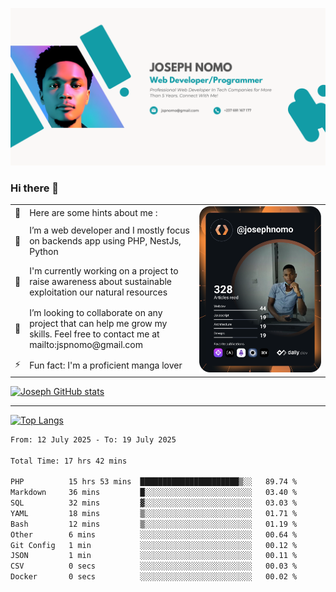 ![Banner of my profile!](/Joseph_NOMO_NEW.png "Banner")

### Hi there 👋

<!--- | --  | 👋  | Here are some hints about me :                                                                                                 | <td rowspan=6><img src="/devcard.svg" width="400" alt="Joseph NOMO's Dev Card"/></td> |
| --- | --- | ------------------------------------------------------------------------------------------------------------------------------ | ------------------------------------------------------------------------------------- |
| --  | 🔭  | I’m a web developer and I mostly focus on backends app using PHP, NestJs, Python                                               |
| --  | 🦁  | I'm currently working on a project to raise awareness about sustainable exploitation our natural resources                     |
| --  | 👯  | I’m looking to collaborate on any project that can help me grow my skills. Feel free to contact me at mailto:jspnomo@gmail.com |
| --  | ⚡  | Fun fact: I'm a proficient manga lover                                                                                         |
--->

<table>
    <tr>
        <td width="1%">👋</td>
        <td width="55%">Here are some hints about me :</td>
        <td rowspan=6 width="44%"><img src="/devcard.svg" width="400" alt="Joseph NOMO's Dev Card"/></td>
    </tr>
    <tr>
        <td>🔭</td>
        <td>I’m a web developer and I mostly focus on backends app using PHP, NestJs, Python</td>
    </tr>
    <tr>
        <td>🦁</td>
        <td>I'm currently working on a project to raise awareness about sustainable exploitation our natural resources</td>
    </tr>
    <tr>
        <td>👯</td>
        <td>I’m looking to collaborate on any project that can help me grow my skills. Feel free to contact me at mailto:jspnomo@gmail.com</td>
    </tr>
    <tr>
        <td>⚡</td>
        <td>Fun fact: I'm a proficient manga lover</td>
    </tr>

</table>

[![Joseph GitHub stats](https://github-readme-stats-seven-sigma-53.vercel.app/api?username=Jspascal)](https://github.com/Jspascal/github-readme-stats)

---

[![Top Langs](https://github-readme-stats-seven-sigma-53.vercel.app/api/top-langs/?username=Jspascal&layout=compact)](https://github.com/Jspascal/github-readme-stats)

<!--START_SECTION:waka-->

```txt
From: 12 July 2025 - To: 19 July 2025

Total Time: 17 hrs 42 mins

PHP          15 hrs 53 mins  ██████████████████████▒░░   89.74 %
Markdown     36 mins         █░░░░░░░░░░░░░░░░░░░░░░░░   03.40 %
SQL          32 mins         ▓░░░░░░░░░░░░░░░░░░░░░░░░   03.03 %
YAML         18 mins         ▒░░░░░░░░░░░░░░░░░░░░░░░░   01.71 %
Bash         12 mins         ▒░░░░░░░░░░░░░░░░░░░░░░░░   01.19 %
Other        6 mins          ░░░░░░░░░░░░░░░░░░░░░░░░░   00.64 %
Git Config   1 min           ░░░░░░░░░░░░░░░░░░░░░░░░░   00.12 %
JSON         1 min           ░░░░░░░░░░░░░░░░░░░░░░░░░   00.11 %
CSV          0 secs          ░░░░░░░░░░░░░░░░░░░░░░░░░   00.03 %
Docker       0 secs          ░░░░░░░░░░░░░░░░░░░░░░░░░   00.02 %
```

<!--END_SECTION:waka-->
